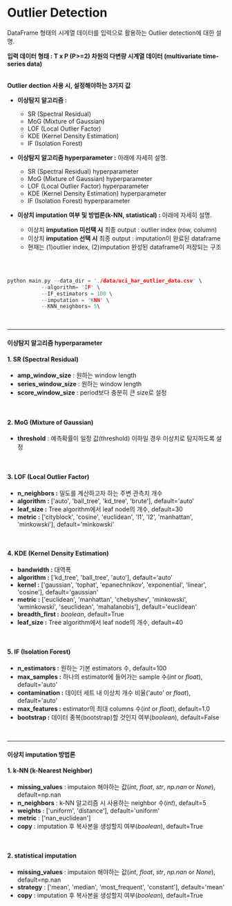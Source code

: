 # Outlier Detection

DataFrame 형태의 시계열 데이터를 입력으로 활용하는 Outlier detection에 대한 설명.

**입력 데이터 형태 : T x P (P>=2) 차원의 다변량 시계열 데이터 (multivariate time-series data)**
<br>
<br>

**Outlier dection 사용 시, 설정해야하는 3가지 값**

* **이상탐지 알고리즘 :**
  * SR (Spectral Residual)
  * MoG (Mixture of Gaussian) 
  * LOF (Local Outlier Factor) 
  * KDE (Kernel Density Estimation) 
  * IF (Isolation Forest)

* **이상탐지 알고리즘 hyperparameter :** 아래에 자세히 설명.
  * SR (Spectral Residual) hyperparameter 
  * MoG (Mixture of Gaussian) hyperparameter 
  * LOF (Local Outlier Factor) hyperparameter 
  * KDE (Kernel Density Estimation) hyperparameter 
  * IF (Isolation Forest) hyperparameter

* **이상치 imputation 여부 및 방법론(k-NN, statistical) :** 아래에 자세히 설명.
  * 이상치 **imputation 미선택 시** 최종 output : outlier index (row, column)
  * 이상치 **imputation 선택 시** 최종 output : imputation이 완료된 dataframe 
  * 현재는 (1)outlier index, (2)imputation 완성된 dataframe이 저장되는 구조

<br>
<br>

```c
python main.py --data_dir = './data/uci_har_outlier_data.csv' \
	       --algorithm= 'IF' \
	       --IF_estimators = 100 \
	       --imputation = 'KNN' \
	       --KNN_neighbors= 5\
```
<br>

---------------------------
#### 이상탐지 알고리즘 hyperparameter <br>

#### 1. SR (Spectral Residual)
- **amp_window_size** : 원하는 window length
- **series_window_size** : 원하는 window length
- **score_window_size** : period보다 충분히 큰 size로 설정
              
<br>

#### 2. MoG (Mixture of Gaussian)
- **threshold** : 예측확률이 일정 값(threshold) 이하일 경우 이상치로 탐지하도록 설정

<br>

#### 3. LOF (Local Outlier Factor)
- **n_neighbors :** 밀도를 계산하고자 하는 주변 관측치 개수
- **algorithm :** ['auto', 'ball_tree', 'kd_tree', 'brute'], default='auto'
- **leaf_size :** Tree algorithm에서 leaf node의 개수, default=30
- **metric :** ['cityblock', 'cosine', 'euclidean', 'l1', 'l2', 'manhattan', 'minkowski'], default='minkowski'
<br>

#### 4. KDE (Kernel Density Estimation)
- **bandwidth :** 대역폭
- **algorithm :** ['kd_tree', 'ball_tree', 'auto'], default='auto'
- **kernel :** ['gaussian', 'tophat', 'epanechnikov', 'exponential', 'linear', 'cosine'], default='gaussian'
- **metric :** ['euclidean', 'manhattan', 'chebyshev', 'minkowski', 'wminkowski', 'seuclidean', 'mahalanobis'], default='euclidean'
- **breadth_first :** *boolean*, default=True
- **leaf_size :** Tree algorithm에서 leaf node의 개수, default=40
<br>

#### 5. IF (Isolation Forest)
- **n_estimators :** 원하는 기본 estimators 수, default=100
- **max_samples :** 하나의 estimator에 들어가는 sample 수(*int* or *float*), default='auto'
- **contamination :** 데이터 세트 내 이상치 개수 비율('auto' or *float*), default='auto'
- **max_features :** estimator의 최대 columns 수(*int* or *float*), default=1.0
- **bootstrap :** 데이터 중복(bootstrap)할 것인지 여부(*boolean*), default=False
<br>

---------------------------
#### 이상치 imputation 방법론 <br>
#### 1. k-NN (k-Nearest Neighbor)
- **missing_values** : imputaion 해야하는 값(*int*, *float*, *str*, *np.nan* or *None*), default=np.nan
- **n_neighbors** : k-NN 알고리즘 시 사용하는 neighbor 수(*int*), default=5
- **weights** : ['uniform', 'distance'], default='uniform'
- **metric** : ['nan_euclidean']
- **copy** : imputation 후 복사본을 생성할지 여부(*boolean*), default=True              
<br>

#### 2. statistical imputation 
- **missing_values** : imputaion 해야하는 값(*int*, *float*, *str*, *np.nan* or *None*), default=np.nan
- **strategy** : ['mean', 'median', 'most_frequent', 'constant'], default='mean'
- **copy** : imputation 후 복사본을 생성할지 여부(*boolean*), default=True              






